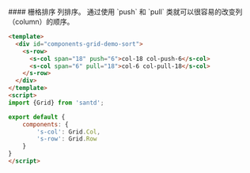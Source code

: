 <codebox>
#### 栅格排序
列排序。
通过使用 `push` 和 `pull` 类就可以很容易的改变列（column）的顺序。


```html
<template>
  <div id="components-grid-demo-sort">
    <s-row>
      <s-col span="18" push="6">col-18 col-push-6</s-col>
      <s-col span="6" pull="18">col-6 col-pull-18</s-col>
    </s-row>
  </div>
</template>
<script>
import {Grid} from 'santd';

export default {
    components: {
        's-col': Grid.Col,
        's-row': Grid.Row
    }
}
</script>
```
</codebox>


